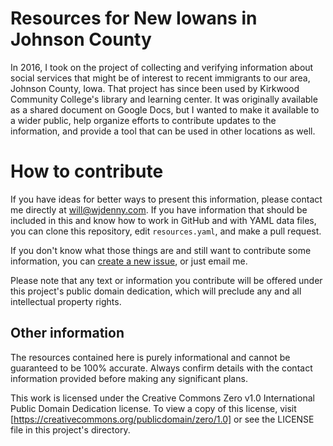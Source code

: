 # Resources for New Iowans in Johnson County

In 2016, I took on the project of collecting and verifying information about
social services that might be of interest to recent immigrants to our area,
Johnson County, Iowa. That project has since been used by Kirkwood Community College's
library and learning center. It was originally available as a shared document on
Google Docs, but I wanted to make it available to a wider public, help
organize efforts to contribute updates to the information, and provide a tool
that can be used in other locations as well.

# How to contribute
If you have ideas for better ways to present this information, please contact
me directly at <will@wjdenny.com>. If you have information that should be
included in this and know how to work in GitHub and with YAML data files, you
can clone this repository, edit `resources.yaml`, and make a pull request.

If you don't know what those things are and still want to contribute some
information, you can [create a new
issue](https://github.com/wjdenny/resources-johnson-county/issues/new/choose),
or just email me.

Please note that any text or information you contribute will be offered under
this project's public domain dedication, which will preclude any and all
intellectual property rights.

## Other information
The resources contained here is purely informational and cannot be guaranteed
to be 100% accurate. Always confirm details with the contact information
provided before making any significant plans.

This work is licensed under the Creative Commons Zero v1.0 International Public
Domain Dedication license. To view a copy of this license, visit
[https://creativecommons.org/publicdomain/zero/1.0] or see the LICENSE file in
this project's directory.
